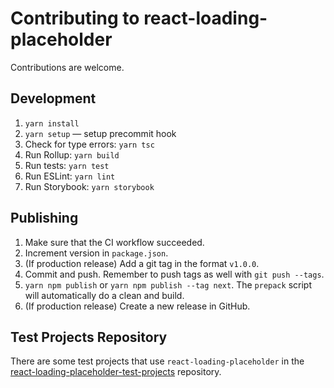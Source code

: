 # Contributing to react-loading-placeholder

Contributions are welcome.

## Development

1. `yarn install`
2. `yarn setup` — setup precommit hook
3. Check for type errors: `yarn tsc`
4. Run Rollup: `yarn build`
5. Run tests: `yarn test`
6. Run ESLint: `yarn lint`
7. Run Storybook: `yarn storybook`

## Publishing

1. Make sure that the CI workflow succeeded.
2. Increment version in `package.json`.
3. (If production release) Add a git tag in the format `v1.0.0`.
4. Commit and push. Remember to push tags as well with `git push --tags`.
5. `yarn npm publish` or `yarn npm publish --tag next`. The `prepack` script will automatically do a clean and build.
6. (If production release) Create a new release in GitHub.

## Test Projects Repository

There are some test projects that use `react-loading-placeholder` in the
[react-loading-placeholder-test-projects](https://github.com/srmagura/react-loading-placeholder-test-projects)
repository.
